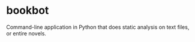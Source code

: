 # bookbot
Command-line application in Python that does static analysis on text files, or entire novels.
